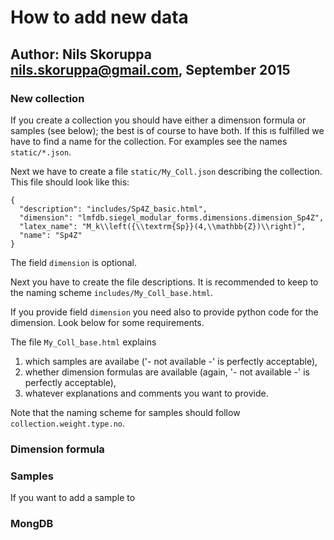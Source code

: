 # How to add new data

## Author: Nils Skoruppa <nils.skoruppa@gmail.com>, September 2015

### New collection

If you create a collection you should have either a dimensıon formula
or samples (see below); the best is of course to have both. If this ıs
fulfilled we have to find a name for the collection. For examples see
the names `static/*.json`.

Next we have to create a file `static/My_Coll.json` describing the
collection. This file should look like this:

```
{
  "description": "includes/Sp4Z_basic.html", 
  "dimension": "lmfdb.siegel_modular_forms.dimensions.dimension_Sp4Z", 
  "latex_name": "M_k\\left({\\textrm{Sp}}(4,\\mathbb{Z})\\right)", 
  "name": "Sp4Z"
}
```

The field `dimension` is optional.

Next you have to create the file descriptions. It is recommended to
keep to the naming scheme `includes/My_Coll_base.html`.

If you provide field `dimension` you need also to provide python code
for the dimension. Look below for some requirements.

The file `My_Coll_base.html` explains

  1. which samples are availabe ('- not available -' is perfectly acceptable),
  2. whether dimension formulas are available
  (again, '- not available -' is perfectly acceptable),
  3. whatever explanations and comments you want to provide.

Note that the naming scheme for samples should follow
`collection.weight.type.no`.


### Dimension formula


### Samples

If you want to add a sample to 
 

### MongDB